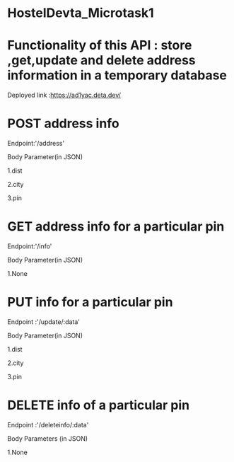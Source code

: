 # HostelDevta_Microtask1

# Functionality of this API : store ,get,update and delete address information in a temporary database

Deployed link :https://ad1yac.deta.dev/

# POST address info

Endpoint:'/address'

Body Parameter(in JSON)

1.dist

2.city

3.pin

# GET address info for a particular pin

Endpoint:'/info'

Body Parameter(in JSON)

1.None

# PUT info for a particular pin

Endpoint :'/update/:data'

Body Parameter(in JSON)

1.dist

2.city

3.pin

# DELETE info of a particular pin

Endpoint :'/deleteinfo/:data'

Body Parameters (in JSON)

1.None
